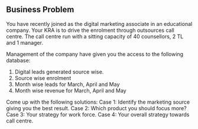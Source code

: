 ## Business Problem

You have recently joined as the digital marketing associate in an educational company. Your KRA is to drive the enrolment through outsources call centre. 
The call centre run with a sitting capacity of 40 counsellors, 2 TL and 1 manager.

Management of the company have given you the access to the following database:
1) Digital leads generated source wise.
2) Source wise enrolment
3) Month wise leads for March, April and May
4) Month wise revenue for March, April and May

Come up with the following solutions:
Case 1: Identify the marketing source giving you the best result.
Case 2: Which product you should focus more?
Case 3: Your strategy for work force.
Case 4: Your overall strategy towards call centre.
